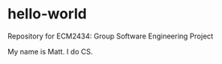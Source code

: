 # hello-world
Repository for ECM2434: Group Software Engineering Project

My name is Matt. I do CS.

